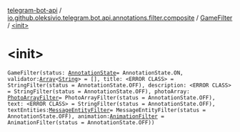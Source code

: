 [telegram-bot-api](../../index.md) / [io.github.oleksivio.telegram.bot.api.annotations.filter.composite](../index.md) / [GameFilter](index.md) / [&lt;init&gt;](./-init-.md)

# &lt;init&gt;

`GameFilter(status: `[`AnnotationState`](../../io.github.oleksivio.telegram.bot.api.model.annotation/-annotation-state/index.md)` = AnnotationState.ON, validator: `[`Array`](https://kotlinlang.org/api/latest/jvm/stdlib/kotlin/-array/index.html)`<`[`String`](https://kotlinlang.org/api/latest/jvm/stdlib/kotlin/-string/index.html)`> = [], title: <ERROR CLASS> = StringFilter(status = AnnotationState.OFF), description: <ERROR CLASS> = StringFilter(status = AnnotationState.OFF), photoArray: `[`PhotoArrayFilter`](../-photo-array-filter/index.md)` = PhotoArrayFilter(status = AnnotationState.OFF), text: <ERROR CLASS> = StringFilter(status = AnnotationState.OFF), textEntities: `[`MessageEntityFilter`](../-message-entity-filter/index.md)` = MessageEntityFilter(status = AnnotationState.OFF), animation: `[`AnimationFilter`](../-animation-filter/index.md)` = AnimationFilter(status = AnnotationState.OFF))`
